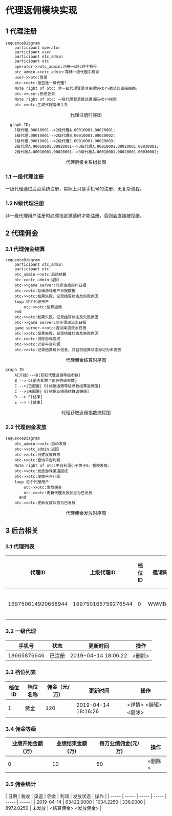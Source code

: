 # 代理返佣模块实现

## 1 代理注册

```mermaid
sequenceDiagram
    participant operator
    participant user
    participant otc_admin
    participant otc
    operator->>otc_admin:注册一级代理手机号
    otc_admin->>otc_admin:存储一级代理手机号
    user->>otc:登录
    otc->>otc:是否是一级代理?
    Note right of otc: 非一级代理登录时未提供<br>邀请码直接拒绝。
    otc->>user:拒绝登录
    Note right of otc: 一级代理登录跳过邀请码<br>校验
    otc->>otc:生成代理层级关系
```
<center>代理注册时序图</center>

```mermaid
  graph TD;
    1级代理.00010001-->2级代理A.00010001.00020001;
    1级代理.00010001-->2级代理B.00010001.00020002;
    1级代理.00010001-->2级代理C.00010001.00020003;
    2级代理A.00010001.00020001-->3级代理A.00010001.00020001.00030001;
    2级代理A.00010001.00020001-->3级代理A.00010001.00020001.00030002;
```

<center>代理层级关系树状图</center>

### 1.1 一级代理注册

一级代理通过后台系统注册，实际上只是手机号的注册，无复杂流程。

### 1.2 N级代理注册

非一级代理用户注册时必须指定邀请码才能注册，否则会直接被拒绝。

## 2 代理佣金

### 2.1 代理佣金结算

```mermaid
sequenceDiagram
    participant otc_admin
    participant otc
    otc_admin->>otc:启动结算
    otc->>otc_admin:返回
    otc->>game server:同步游戏用户日报
    otc->>otc:存储游戏用户日报数据
    otc->>otc:如果失败，记录结算状态及失败原因
    loop 每个代理用户
        otc->>otc:结算返佣
    end
    otc->>otc:如果失败，记录结算状态及失败原因
    otc->>game server:同步渠道流水日报
    game server->>otc:返回渠道流水日报
    otc->>otc:如果失败，记录结算状态及失败原因
    otc->>otc:扣除游戏提成
    otc->>otc:计算平台利润
    otc->>otc:记录结算统计信息，并且将结算状态标记为未发放
```
<center>代理佣金结算时序图</center>

```mermaid
graph TD
    A[开始]-->B(获取代理返佣等级参数)
    B --> C{是否配置了返佣等级参数}
    C -->|已配置| D[根据返佣等级参数结算返佣值]
    C -->|未配置| E[根据业绩值结算返佣值]
    D --> F[结束]
    E --> F[结束]
```
<center>代理获取返佣指数流程图</center>

### 2.2 代理佣金发放

```mermaid
sequenceDiagram
    otc_admin->>otc:启动发放
    otc->>otc_admin:返回
    otc->>otc:创建发放日志
    otc->>otc:查询平台利润
    Note right of otc:平台利润小于等于0，暂停发放。
    otc->>otc:发放游戏渠道提成
    otc->>otc:发放平台利润
    loop 每个代理用户
        otc->>otc:发放佣金
        otc->>otc:更新代理发放状态为已发放
      end
    otc->>otc:更新发放状态为已发放
```

<center>代理佣金发放时序图</center>

## 3 后台相关

### 3.1 代理列表

| 代理ID | 上级代理ID | 档位ID | 邀请码 | 邀请人数 | 累计佣金 | 可提现余额 | 更新时间 | 操作 |
| ----- | ----- | ----- | ----- | ----- | ----- | ----- | ----- | ----- |
| 169750614920658944 | 169750166759276544 | 0 | WWMB43 | 0 | 0.0000 | 0.0000 | 2019-04-14 18:08:20 | <删除> |

### 3.2 一级代理

| 手机号 | 状态 | 更新时间 | 操作 |
| ----- | ----- | ----- | ----- |
| 18665876646 | 已注册 | 2019-04-14 18:06:22 | <删除> |

### 3.3 档位列表

| 档位ID | 档位名称 | 佣金（元/万） | 更新时间 | 操作 |
| ----- | ----- | ----- | ----- | ----- |
| 1 | 黄金 | 120 | 2019-04-14 18:16:26 | <详情> <编辑> <删除> |

### 3.4 佣金等级

| 业绩开始金额(万) | 业绩结束金额(万) | 每万业绩佣金(元/万) | 操作 |
| ----- | ----- | ----- | ----- |
| 0 | 10 | 50 | <删除> |

### 3.5 佣金统计

| 日期 | 税收 | 渠道 | 佣金 | 利润 | 发放状态 | 操作 |
| ----- | ----- | ----- | ----- | ----- | ----- |
| 2019-04-14 | 63423.0000 | 1034.2250 | 336.0000 | 8972.0250 | 未发放 | <结算佣金> <发放佣金> |

